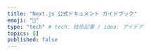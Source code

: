 ```yaml
---
title: "Next.js 公式ドキュメント ガイドブック"
emoji: "📝"
type: "tech" # tech: 技術記事 / idea: アイデア
topics: []
published: false
---
```

